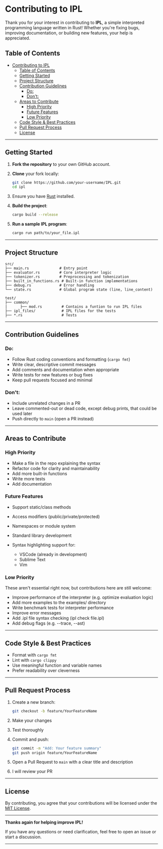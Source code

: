 # Contributing to IPL

Thank you for your interest in contributing to **IPL**, a simple interpreted programming language written in Rust! Whether you're fixing bugs, improving documentation, or building new features, your help is appreciated.

## Table of Contents

- [Contributing to IPL](#contributing-to-ipl)
  - [Table of Contents](#table-of-contents)
  - [Getting Started](#getting-started)
  - [Project Structure](#project-structure)
  - [Contribution Guidelines](#contribution-guidelines)
    - [Do:](#do)
    - [Don't:](#dont)
  - [Areas to Contribute](#areas-to-contribute)
    - [High Priority](#high-priority)
    - [Future Features](#future-features)
    - [Low Priority](#low-priority)
  - [Code Style \& Best Practices](#code-style--best-practices)
  - [Pull Request Process](#pull-request-process)
  - [License](#license)

---

## Getting Started

1. **Fork the repository** to your own GitHub account.

2. **Clone** your fork locally:

   ```sh
   git clone https://github.com/your-username/IPL.git
   cd ipl
   ```

3. Ensure you have [Rust](https://www.rust-lang.org/tools/install) installed.

4. **Build the project**:

   ```sh
   cargo build --release
   ```

5. **Run a sample IPL program**:

   ```sh
   cargo run path/to/your_file.ipl
   ```

---

## Project Structure

```
src/
├── main.rs              # Entry point
├── evaluator.rs         # Core interpreter logic
├── tokenizer.rs         # Preprocessing and tokenization
├── built_in_functions.rs # Built-in function implementations
├── debug.rs             # Error handling
└── state.rs             # Global program state (line, line_content)

test/
├── common/
|      ├── mod.rs         # Contains a funtion to run IPL files
├── ipl_files/            # IPL files for the tests
├── *.rs                  # Tests
```

---

## Contribution Guidelines

### Do:

* Follow Rust coding conventions and formatting (`cargo fmt`)
* Write clear, descriptive commit messages
* Add comments and documentation when appropriate
* Write tests for new features or bug fixes
* Keep pull requests focused and minimal

### Don't:

* Include unrelated changes in a PR
* Leave commented-out or dead code, except debug prints, that could be used later
* Push directly to `main` (open a PR instead)

---

## Areas to Contribute

### High Priority
* Make a file in the repo explaining the syntax
* Refactor code for clarity and maintainability
* Add more built-in functions
* Write more tests
* Add documentation

### Future Features

* Support static/class methods
* Access modifiers (public/private/protected)
* Namespaces or module system
* Standard library development
* Syntax highlighting support for:

  * VSCode (already in development)
  * Sublime Text
  * Vim

### Low Priority

These aren't essential right now, but contributions here are still welcome:

* Improve performance of the interpreter (e.g. optimize evaluation logic)
* Add more examples to the examples/ directory
* Write benchmark tests for interpreter performance
* Improve error messages
* Add .ipl file syntax checking (ipl check file.ipl)
* Add debug flags (e.g. --trace, --ast)

---

## Code Style & Best Practices

* Format with `cargo fmt`
* Lint with `cargo clippy`
* Use meaningful function and variable names
* Prefer readability over cleverness

---

## Pull Request Process

1. Create a new branch:

   ```sh
   git checkout -b feature/YourFeatureName
   ```

2. Make your changes

3. Test thoroughly

4. Commit and push:

   ```sh
   git commit -m "Add: Your feature summary"
   git push origin feature/YourFeatureName
   ```

5. Open a Pull Request to `main` with a clear title and description

6. I will review your PR

---

## License

By contributing, you agree that your contributions will be licensed under the [MIT License](LICENSE).

---

**Thanks again for helping improve IPL!**

If you have any questions or need clarification, feel free to open an issue or start a discussion.

---
